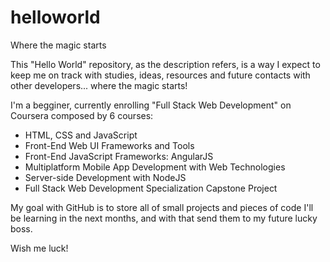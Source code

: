 # helloworld
Where the magic starts

This "Hello World" repository, as the description refers, is a way I expect to keep me on track with studies, ideas, resources and future contacts with other developers... where the magic starts!

I'm a begginer, currently enrolling "Full Stack Web Development" on Coursera composed by 6 courses:
  - HTML, CSS and JavaScript
  - Front-End Web UI Frameworks and Tools
  - Front-End JavaScript Frameworks: AngularJS
  - Multiplatform Mobile App Development with Web Technologies
  - Server-side Development with NodeJS
  - Full Stack Web Development Specialization Capstone Project

My goal with GitHub is to store all of small projects and pieces of code I'll be learning in the next months, and with that send them to my future lucky boss.

Wish me luck!
